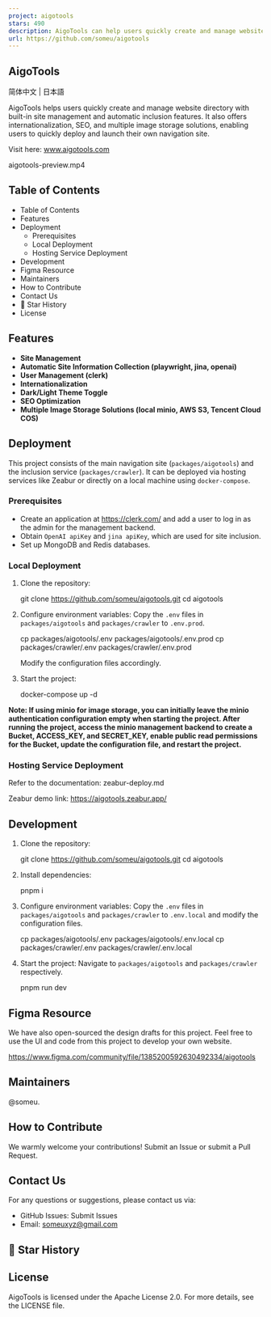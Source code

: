 ```yaml
---
project: aigotools
stars: 490
description: AigoTools can help users quickly create and manage website directory, with built-in site auto-crawling features, and also provides internationalization, SEO, image storage, and other functions. It allows users to quickly deploy their own directory site online.
url: https://github.com/someu/aigotools
---
```


AigoTools
---------

简体中文 | 日本語  
  

AigoTools helps users quickly create and manage website directory with built-in site management and automatic inclusion features. It also offers internationalization, SEO, and multiple image storage solutions, enabling users to quickly deploy and launch their own navigation site.

Visit here: www.aigotools.com

aigotools-preview.mp4

Table of Contents
-----------------

-   Table of Contents
-   Features
-   Deployment
    -   Prerequisites
    -   Local Deployment
    -   Hosting Service Deployment
-   Development
-   Figma Resource
-   Maintainers
-   How to Contribute
-   Contact Us
-   🌟 Star History
-   License

Features
--------

-   **Site Management**
-   **Automatic Site Information Collection (playwright, jina, openai)**
-   **User Management (clerk)**
-   **Internationalization**
-   **Dark/Light Theme Toggle**
-   **SEO Optimization**
-   **Multiple Image Storage Solutions (local minio, AWS S3, Tencent Cloud COS)**

Deployment
----------

This project consists of the main navigation site (`packages/aigotools`) and the inclusion service (`packages/crawler`). It can be deployed via hosting services like Zeabur or directly on a local machine using `docker-compose`.

### Prerequisites

-   Create an application at https://clerk.com/ and add a user to log in as the admin for the management backend.
-   Obtain `OpenAI apiKey` and `jina apiKey`, which are used for site inclusion.
-   Set up MongoDB and Redis databases.

### Local Deployment

1.  Clone the repository:
    
    git clone https://github.com/someu/aigotools.git
    cd aigotools
    
2.  Configure environment variables: Copy the `.env` files in `packages/aigotools` and `packages/crawler` to `.env.prod`.
    
    cp packages/aigotools/.env packages/aigotools/.env.prod
    cp packages/crawler/.env packages/crawler/.env.prod
    
    Modify the configuration files accordingly.
    
3.  Start the project:
    
    docker-compose up -d
    

**Note: If using minio for image storage, you can initially leave the minio authentication configuration empty when starting the project. After running the project, access the minio management backend to create a Bucket, ACCESS\_KEY, and SECRET\_KEY, enable public read permissions for the Bucket, update the configuration file, and restart the project.**

### Hosting Service Deployment

Refer to the documentation: zeabur-deploy.md

Zeabur demo link: https://aigotools.zeabur.app/

Development
-----------

1.  Clone the repository:
    
    git clone https://github.com/someu/aigotools.git
    cd aigotools
    
2.  Install dependencies:
    
    pnpm i
    
3.  Configure environment variables: Copy the `.env` files in `packages/aigotools` and `packages/crawler` to `.env.local` and modify the configuration files.
    
    cp packages/aigotools/.env packages/aigotools/.env.local
    cp packages/crawler/.env packages/crawler/.env.local
    
4.  Start the project: Navigate to `packages/aigotools` and `packages/crawler` respectively.
    
    pnpm run dev
    

Figma Resource
--------------

We have also open-sourced the design drafts for this project. Feel free to use the UI and code from this project to develop your own website.

https://www.figma.com/community/file/1385200592630492334/aigotools

Maintainers
-----------

@someu.

How to Contribute
-----------------

We warmly welcome your contributions! Submit an Issue or submit a Pull Request.

Contact Us
----------

For any questions or suggestions, please contact us via:

-   GitHub Issues: Submit Issues
-   Email: someuxyz@gmail.com

🌟 Star History
---------------

License
-------

AigoTools is licensed under the Apache License 2.0. For more details, see the LICENSE file.
